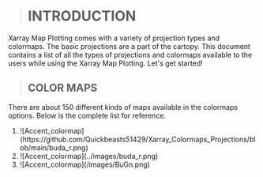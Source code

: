 > # INTRODUCTION

 Xarray Map Plotting comes with a variety of projection types and colormaps. The basic projections are a part of the cartopy. This document contains a list of all the types of   projections and colormaps available to the users while using the Xarray Map Plotting. Let's get started!

> ## COLOR MAPS
There are about 150 different kinds of maps available in the  colormaps options. Below is the complete list for reference.
<ol>
    <li> 
      ![Accent_colormap](https://github.com/Quickbeasts51429/Xarray_Colormaps_Projections/blob/main/buda_r.png)
    </li>
    <li> 
           ![Accent_colormap](../images/buda_r.png)
    </li>
    <li> 
           ![Accent_colormap](/images/BuGn.png)
    </li>
</ol> 
